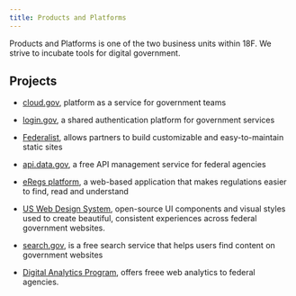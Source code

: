 ```yaml
---
title: Products and Platforms
---
```

Products and Platforms is one of the two business units within 18F. We strive to incubate tools for digital government.

## Projects

* [cloud.gov](https://cloud.gov), platform as a service for government teams

* [login.gov](https://pages.18f.gov/identity-intro/), a shared authentication platform for government services

* [Federalist](https://federalist.18f.gov), allows partners to build customizable and easy-to-maintain static sites

* [api.data.gov](https://api.data.gov), a free API management service for federal agencies

* [eRegs platform](https://eregs.github.io/), a web-based application that makes regulations easier to find, read and understand

* [US Web Design System](https://designsystem.digital.gov/), open-source UI components and visual styles used to create beautiful, consistent experiences across federal government websites.

* [search.gov](https://search.gov/), is a free search service that helps users find content on government websites

* [Digital Analytics Program](https://analytics.usa.gov), offers freee web analytics to federal agencies.
